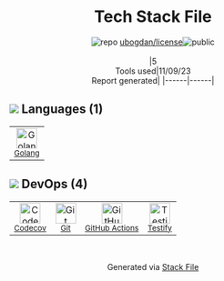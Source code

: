 <!--
--- Readme.md Snippet without images Start ---
## Tech Stack
ubogdan/license is built on the following main stack:
- [Golang](http://golang.org/) – Languages
- [Codecov](https://codecov.io/) – Code Coverage
- [Testify](https://github.com/stretchr/testify) – Go Testing
- [GitHub Actions](https://github.com/features/actions) – Continuous Integration

Full tech stack [here](/techstack.md)
--- Readme.md Snippet without images End ---

--- Readme.md Snippet with images Start ---
## Tech Stack
ubogdan/license is built on the following main stack:
- <img width='25' height='25' src='https://img.stackshare.io/service/1005/O6AczwfV_400x400.png' alt='Golang'/> [Golang](http://golang.org/) – Languages
- <img width='25' height='25' src='https://img.stackshare.io/service/2673/Codecov_Mark_Circle_Pink.png' alt='Codecov'/> [Codecov](https://codecov.io/) – Code Coverage
- <img width='25' height='25' src='https://img.stackshare.io/service/8695/stretchr.png' alt='Testify'/> [Testify](https://github.com/stretchr/testify) – Go Testing
- <img width='25' height='25' src='https://img.stackshare.io/service/11563/actions.png' alt='GitHub Actions'/> [GitHub Actions](https://github.com/features/actions) – Continuous Integration

Full tech stack [here](/techstack.md)
--- Readme.md Snippet with images End ---
-->
<div align="center">

# Tech Stack File
![](https://img.stackshare.io/repo.svg "repo") [ubogdan/license](https://github.com/ubogdan/license)![](https://img.stackshare.io/public_badge.svg "public")
<br/><br/>
|5<br/>Tools used|11/09/23 <br/>Report generated|
|------|------|
</div>

## <img src='https://img.stackshare.io/languages.svg'/> Languages (1)
<table><tr>
  <td align='center'>
  <img width='36' height='36' src='https://img.stackshare.io/service/1005/O6AczwfV_400x400.png' alt='Golang'>
  <br>
  <sub><a href="http://golang.org/">Golang</a></sub>
  <br>
  <sub></sub>
</td>

</tr>
</table>

## <img src='https://img.stackshare.io/devops.svg'/> DevOps (4)
<table><tr>
  <td align='center'>
  <img width='36' height='36' src='https://img.stackshare.io/service/2673/Codecov_Mark_Circle_Pink.png' alt='Codecov'>
  <br>
  <sub><a href="https://codecov.io/">Codecov</a></sub>
  <br>
  <sub></sub>
</td>

<td align='center'>
  <img width='36' height='36' src='https://img.stackshare.io/service/1046/git.png' alt='Git'>
  <br>
  <sub><a href="http://git-scm.com/">Git</a></sub>
  <br>
  <sub></sub>
</td>

<td align='center'>
  <img width='36' height='36' src='https://img.stackshare.io/service/11563/actions.png' alt='GitHub Actions'>
  <br>
  <sub><a href="https://github.com/features/actions">GitHub Actions</a></sub>
  <br>
  <sub></sub>
</td>

<td align='center'>
  <img width='36' height='36' src='https://img.stackshare.io/service/8695/stretchr.png' alt='Testify'>
  <br>
  <sub><a href="https://github.com/stretchr/testify">Testify</a></sub>
  <br>
  <sub></sub>
</td>

</tr>
</table>

<br/>
<div align='center'>

Generated via [Stack File](https://github.com/apps/stack-file)
